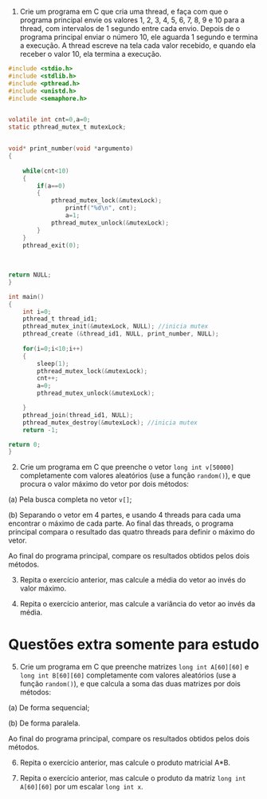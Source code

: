 1. Crie um programa em C que cria uma thread, e faça com que o programa principal envie os valores 1, 2, 3, 4, 5, 6, 7, 8, 9 e 10 para a thread, com intervalos de 1 segundo entre cada envio. Depois de o programa principal enviar o número 10, ele aguarda 1 segundo e termina a execução. A thread escreve na tela cada valor recebido, e quando ela receber o valor 10, ela termina a execução.
```c
#include <stdio.h>
#include <stdlib.h>
#include <pthread.h>
#include <unistd.h>
#include <semaphore.h>


volatile int cnt=0,a=0;
static pthread_mutex_t mutexLock;


void* print_number(void *argumento)
{
	
	while(cnt<10)
	{
		if(a==0)
		{
			pthread_mutex_lock(&mutexLock);
				printf("%d\n", cnt);
				a=1;
			pthread_mutex_unlock(&mutexLock);
		}	
	}
	pthread_exit(0);
	
	
		
return NULL;
}

int main()
{
	int i=0;
	pthread_t thread_id1;
	pthread_mutex_init(&mutexLock, NULL); //inicia mutex
	pthread_create (&thread_id1, NULL, print_number, NULL);
 
   	for(i=0;i<10;i++)
    {	
    	sleep(1);
       	pthread_mutex_lock(&mutexLock);
    	cnt++;
    	a=0;
    	pthread_mutex_unlock(&mutexLock);

    }	
 	pthread_join(thread_id1, NULL);
	pthread_mutex_destroy(&mutexLock); //inicia mutex
	return -1;

return 0;
}
```


2. Crie um programa em C que preenche o vetor `long int v[50000]` completamente com valores aleatórios (use a função `random()`), e que procura o valor máximo do vetor por dois métodos:

(a) Pela busca completa no vetor `v[]`;

(b) Separando o vetor em 4 partes, e usando 4 threads para cada uma encontrar o máximo de cada parte. Ao final das threads, o programa principal compara o resultado das quatro threads para definir o máximo do vetor.

Ao final do programa principal, compare os resultados obtidos pelos dois métodos.

3. Repita o exercício anterior, mas calcule a média do vetor ao invés do valor máximo.

4. Repita o exercício anterior, mas calcule a variância do vetor ao invés da média.

# Questões extra somente para estudo

5. Crie um programa em C que preenche matrizes `long int A[60][60]` e `long int B[60][60]` completamente com valores aleatórios (use a função `random()`), e que calcula a soma das duas matrizes por dois métodos:

(a) De forma sequencial;

(b) De forma paralela.

Ao final do programa principal, compare os resultados obtidos pelos dois métodos.

6. Repita o exercício anterior, mas calcule o produto matricial A*B.

7. Repita o exercício anterior, mas calcule o produto da matriz `long int A[60][60]` por um escalar `long int x`.
